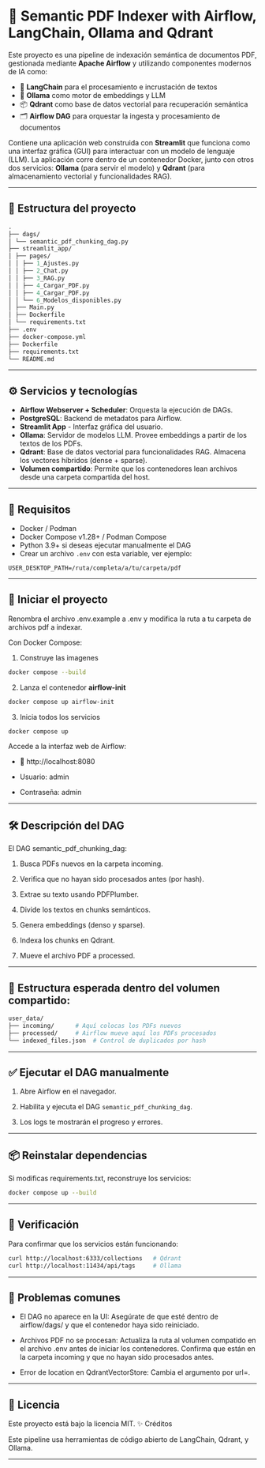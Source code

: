 # 🧠 Semantic PDF Indexer with Airflow, LangChain, Ollama and Qdrant

Este proyecto es una pipeline de indexación semántica de documentos PDF, gestionada mediante **Apache Airflow** y utilizando componentes modernos de IA como:

- 🦜 **LangChain** para el procesamiento e incrustación de textos
- 🤖 **Ollama** como motor de embeddings y LLM
- 📦 **Qdrant** como base de datos vectorial para recuperación semántica
- 🗂 **Airflow DAG** para orquestar la ingesta y procesamiento de documentos

Contiene una aplicación web construida con **Streamlit** que funciona como una interfaz gráfica (GUI) para interactuar con un modelo de lenguaje (LLM). La aplicación corre dentro de un contenedor Docker, junto con otros dos servicios: **Ollama** (para servir el modelo) y **Qdrant** (para almacenamiento vectorial y funcionalidades RAG).

---

## 📁 Estructura del proyecto
```graphql
.
├── dags/
│ └── semantic_pdf_chunking_dag.py
├── streamlit_app/
│ ├── pages/
│ │ ├── 1_Ajustes.py
│ │ ├── 2_Chat.py
│ │ ├── 3_RAG.py
│ │ ├── 4_Cargar_PDF.py
│ │ ├── 4_Cargar_PDF.py
│ │ └── 6_Modelos_disponibles.py
│ ├── Main.py
│ ├── Dockerfile
│ └── requirements.txt
├── .env
├── docker-compose.yml
├── Dockerfile
├── requirements.txt
└── README.md
```
---

## ⚙️ Servicios y tecnologías

- **Airflow Webserver + Scheduler**: Orquesta la ejecución de DAGs.
- **PostgreSQL**: Backend de metadatos para Airflow.
- **Streamlit App** - Interfaz gráfica del usuario.
- **Ollama**: Servidor de modelos LLM. Provee embeddings a partir de los textos de los PDFs.
- **Qdrant**: Base de datos vectorial para funcionalidades RAG. Almacena los vectores híbridos (dense + sparse).
- **Volumen compartido**: Permite que los contenedores lean archivos desde una carpeta compartida del host.

---

## 📄 Requisitos

- Docker / Podman
- Docker Compose v1.28+ / Podman Compose
- Python 3.9+ si deseas ejecutar manualmente el DAG
- Crear un archivo `.env` con esta variable, ver ejemplo:

```
USER_DESKTOP_PATH=/ruta/completa/a/tu/carpeta/pdf
```

---

## 🚀 Iniciar el proyecto

Renombra el archivo .env.example a .env y modifica la ruta a tu carpeta de archivos pdf a indexar.

Con Docker Compose:

1. Construye las imagenes
```bash
docker compose --build
```
2. Lanza el contenedor **airflow-init** 
```bash
docker compose up airflow-init
```
3. Inicia todos los servicios 
```bash
docker compose up
```
Accede a la interfaz web de Airflow:

- 📍 http://localhost:8080

- Usuario: admin

- Contraseña: admin

---

## 🛠️ Descripción del DAG

El DAG semantic_pdf_chunking_dag:

1. Busca PDFs nuevos en la carpeta incoming.

2. Verifica que no hayan sido procesados antes (por hash).

3. Extrae su texto usando PDFPlumber.

4. Divide los textos en chunks semánticos.

5. Genera embeddings (denso y sparse).

6. Indexa los chunks en Qdrant.

7. Mueve el archivo PDF a processed.

---

## 📂 Estructura esperada dentro del volumen compartido:
```graphql
user_data/
├── incoming/      # Aquí colocas los PDFs nuevos
├── processed/     # Airflow mueve aquí los PDFs procesados
└── indexed_files.json  # Control de duplicados por hash
```
---

## ✅ Ejecutar el DAG manualmente

1. Abre Airflow en el navegador.

2. Habilita y ejecuta el DAG ```semantic_pdf_chunking_dag```.

3. Los logs te mostrarán el progreso y errores.

---

## 📦 Reinstalar dependencias

Si modificas requirements.txt, reconstruye los servicios:
```bash
docker compose up --build
```
---

## 🧪 Verificación

Para confirmar que los servicios están funcionando:
```bash
curl http://localhost:6333/collections   # Qdrant
curl http://localhost:11434/api/tags     # Ollama
```
---

## 🧹 Problemas comunes

- El DAG no aparece en la UI: Asegúrate de que esté dentro de airflow/dags/ y que el contenedor haya sido reiniciado.

- Archivos PDF no se procesan: Actualiza la ruta al volumen compatido en el archivo .env antes de iniciar los contenedores. Confirma que están en la carpeta incoming y que no hayan sido procesados antes.

- Error de location en QdrantVectorStore: Cambia el argumento por url=.

---

## 📜 Licencia

Este proyecto está bajo la licencia MIT.
✨ Créditos

Este pipeline usa herramientas de código abierto de LangChain, Qdrant, y Ollama.

---
